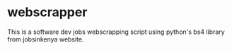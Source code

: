 # webscrapper
This is a software dev jobs webscrapping script using python's bs4 library from jobsinkenya website. 